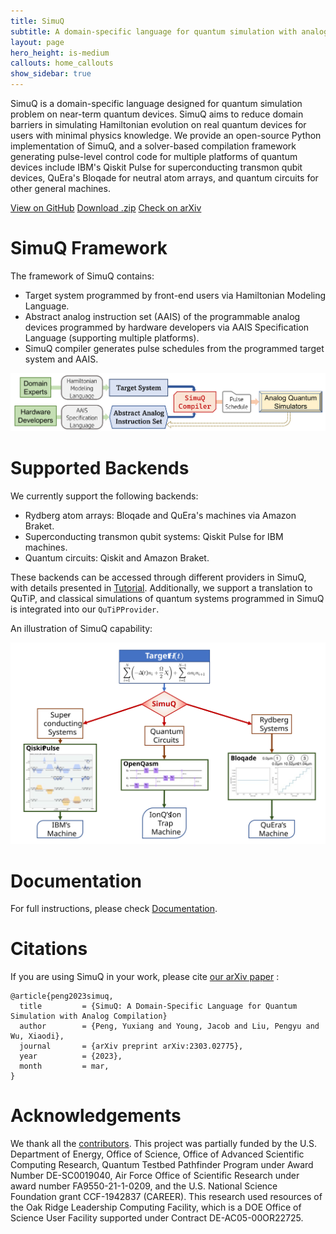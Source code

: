 ```yaml
---
title: SimuQ
subtitle: A domain-specific language for quantum simulation with analog compilation
layout: page
hero_height: is-medium
callouts: home_callouts
show_sidebar: true
---
```


SimuQ is a domain-specific language designed for quantum simulation problem on near-term quantum devices. SimuQ aims to reduce domain barriers in simulating Hamiltonian evolution on real quantum devices for users with minimal physics knowledge. We provide an open-source Python implementation of SimuQ, and a solver-based compilation framework generating pulse-level control code for multiple platforms of quantum devices include IBM's Qiskit Pulse for superconducting transmon qubit devices, QuEra's Bloqade for neutral atom arrays, and quantum circuits for other general machines.

<div class="has-text-centered">
<a href="https://github.com/PicksPeng/SimuQ" class="button is-primary">View on GitHub</a>
<a href="https://github.com/PicksPeng/SimuQ/archive/refs/heads/main.zip" class="button is-primary">Download .zip</a>
<a href="https://arxiv.org/abs/2303.02775" class="button is-primary">Check on arXiv</a>
</div>

# SimuQ Framework

The framework of SimuQ contains:
* Target system programmed by front-end users via Hamiltonian Modeling Language.
* Abstract analog instruction set (AAIS) of the programmable analog devices programmed by hardware developers via AAIS Specification Language (supporting multiple platforms).
* SimuQ compiler generates pulse schedules from the programmed target system and AAIS.

![SimuQ framework](img/framework.png)

# Supported Backends

We currently support the following backends:
* Rydberg atom arrays: Bloqade and QuEra's machines via Amazon Braket.
* Superconducting transmon qubit systems: Qiskit Pulse for IBM machines.
* Quantum circuits: Qiskit and Amazon Braket.

These backends can be accessed through different providers in SimuQ, with details presented in [Tutorial](/SimuQ/docs/providers). Additionally, we support a translation to QuTiP, and classical simulations of quantum systems programmed in SimuQ is integrated into our `QuTiPProvider`.

An illustration of SimuQ capability:

![SimuQ Illustration](img/simuq-illustration.svg)

# Documentation

For full instructions, please check [Documentation](/SimuQ/docs/).

# Citations

If you are using SimuQ in your work, please cite [our arXiv paper](https://arxiv.org/abs/2303.02775) :
```
@article{peng2023simuq,
  title         = {SimuQ: A Domain-Specific Language for Quantum Simulation with Analog Compilation}
  author        = {Peng, Yuxiang and Young, Jacob and Liu, Pengyu and Wu, Xiaodi},
  journal       = {arXiv preprint arXiv:2303.02775},
  year          = {2023},
  month         = mar,
}
```

# Acknowledgements

We thank all the [contributors](/SimuQ/about). This project was partially funded by the U.S. Department of Energy, Office of Science, Office of Advanced Scientific Computing Research, Quantum Testbed Pathfinder Program under Award Number DE-SC0019040, Air Force Office of Scientific Research under award number FA9550-21-1-0209, and  the U.S. National Science Foundation grant CCF-1942837 (CAREER). This research used resources of the Oak Ridge Leadership Computing Facility, which is a DOE Office of Science User Facility supported under Contract DE-AC05-00OR22725.